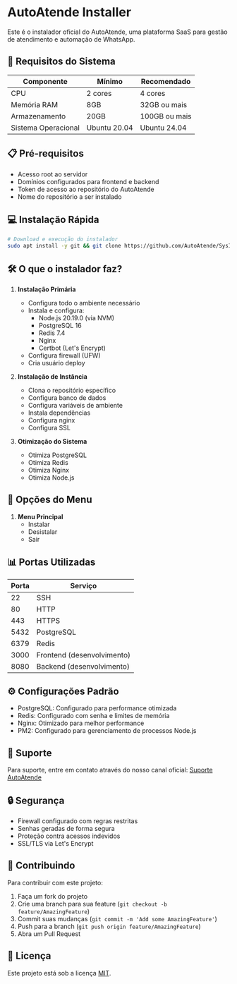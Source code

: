 # AutoAtende Installer

Este é o instalador oficial do AutoAtende, uma plataforma SaaS para gestão de atendimento e automação de WhatsApp.

## 🚀 Requisitos do Sistema

| Componente | Mínimo | Recomendado |
|------------|---------|-------------|
| CPU | 2 cores | 4 cores |
| Memória RAM | 8GB | 32GB ou mais |
| Armazenamento | 20GB | 100GB ou mais |
| Sistema Operacional | Ubuntu 20.04 | Ubuntu 24.04 |

## 📋 Pré-requisitos

- Acesso root ao servidor
- Domínios configurados para frontend e backend
- Token de acesso ao repositório do AutoAtende
- Nome do repositório a ser instalado

## 💻 Instalação Rápida

```bash
# Download e execução do instalador
sudo apt install -y git && git clone https://github.com/AutoAtende/SysInstall.git autoatende && sudo chmod -R 777 ./autoatende && cd ./autoatende && sudo ./install.sh
```

## 🛠️ O que o instalador faz?

1. **Instalação Primária**
   - Configura todo o ambiente necessário
   - Instala e configura:
     - Node.js 20.19.0 (via NVM)
     - PostgreSQL 16
     - Redis 7.4
     - Nginx
     - Certbot (Let's Encrypt)
   - Configura firewall (UFW)
   - Cria usuário deploy

2. **Instalação de Instância**
   - Clona o repositório específico
   - Configura banco de dados
   - Configura variáveis de ambiente
   - Instala dependências
   - Configura nginx
   - Configura SSL

3. **Otimização do Sistema**
   - Otimiza PostgreSQL
   - Otimiza Redis
   - Otimiza Nginx
   - Otimiza Node.js

## 📝 Opções do Menu

1. **Menu Principal**
   - Instalar
   - Desistalar
   - Sair

## 📊 Portas Utilizadas

| Porta | Serviço |
|-------|---------|
| 22 | SSH |
| 80 | HTTP |
| 443 | HTTPS |
| 5432 | PostgreSQL |
| 6379 | Redis |
| 3000 | Frontend (desenvolvimento) |
| 8080 | Backend (desenvolvimento) |


## ⚙️ Configurações Padrão

- PostgreSQL: Configurado para performance otimizada
- Redis: Configurado com senha e limites de memória
- Nginx: Otimizado para melhor performance
- PM2: Configurado para gerenciamento de processos Node.js

## 🛟 Suporte

Para suporte, entre em contato através do nosso canal oficial: [Suporte AutoAtende](lucas@autoatende.com)

## 🔒 Segurança

- Firewall configurado com regras restritas
- Senhas geradas de forma segura
- Proteção contra acessos indevidos
- SSL/TLS via Let's Encrypt

## 🤝 Contribuindo

Para contribuir com este projeto:

1. Faça um fork do projeto
2. Crie uma branch para sua feature (`git checkout -b feature/AmazingFeature`)
3. Commit suas mudanças (`git commit -m 'Add some AmazingFeature'`)
4. Push para a branch (`git push origin feature/AmazingFeature`)
5. Abra um Pull Request

## 📜 Licença

Este projeto está sob a licença [MIT](https://opensource.org/licenses/MIT).
